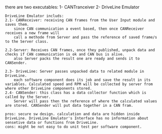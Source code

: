 

there are two executables:
    1- CANTranceiver
    2- DriveLine Emulator

    DriveLine Emulator includs:
    2.1- CANReceiver: receiving CAN frames from the User Input module and saves them.
        since CAN communication a event based, then once CANReceiver receives a new frame will
        call a methode from Server and pass the reference of saved frame/s to the Server class.

    2.2-Server: Receives CAN frames, once they published, unpack data and checks if CAN communication is ok and CAN bus is alive.
        also Server packs the result one are ready and sends it to CANSender.

    2.3- DriveLine: Server passes unpacked data to related module in DriveLine.
        each software component does its job and save the result in its variables. Calculated speed and RPM will be collected by server from where other DriveLine components stored.
    2.4- CANSender: this class has a data collector function which is called by the Server. 
        Server will pass then the reference of where the calculated values are stored. CANSender will put data together in a CAN fram.

    pros: secure sw design. calculation and data are hidden inside DriveLine. DriveLine Emulator's Interface has no information about sensetive data or functions from DriveLine.
    cons: might be not easy to do unit test per software component.